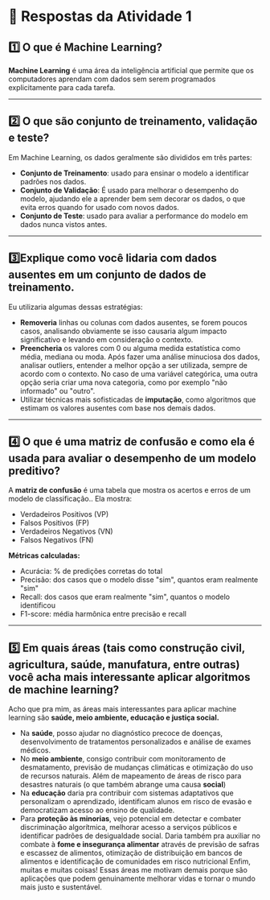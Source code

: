 # 📘 Respostas da Atividade 1

## 1️⃣ O que é Machine Learning?

**Machine Learning** é uma área da inteligência artificial que permite que os computadores aprendam com dados sem serem programados explicitamente para cada tarefa.

---

## 2️⃣ O que são conjunto de treinamento, validação e teste?

Em Machine Learning, os dados geralmente são divididos em três partes:

- **Conjunto de Treinamento**: usado para ensinar o modelo a identificar padrões nos dados.
- **Conjunto de Validação**: É usado para melhorar o desempenho do modelo, ajudando ele a aprender bem sem decorar os dados, o que evita erros quando for usado com novos dados.
- **Conjunto de Teste**: usado para avaliar a performance do modelo em dados nunca vistos antes.

---

## 3️⃣Explique como você lidaria com dados ausentes em um conjunto de dados de treinamento.
Eu utilizaria algumas dessas estratégias:
- **Removeria** linhas ou colunas com dados ausentes, se forem poucos casos, analisando obviamente se isso causaria algum impacto significativo e levando em consideração o contexto.
- **Preencheria** os valores com 0 ou alguma medida estatística como média, mediana ou moda. Após fazer uma análise minuciosa dos dados, analisar outliers, entender a melhor opção a ser utilizada, sempre de acordo com o contexto. No caso de uma variável categórica, uma outra opção seria criar uma nova categoria, como por exemplo "não informado" ou "outro".
- Utilizar técnicas mais sofisticadas de **imputação**, como algoritmos que estimam os valores ausentes com base nos demais dados.

---

## 4️⃣ O que é uma matriz de confusão e como ela é usada para avaliar o desempenho de um modelo preditivo? 

A **matriz de confusão** é uma tabela que mostra os acertos e erros de um modelo de classificação.. Ela mostra:

- Verdadeiros Positivos (VP)
- Falsos Positivos (FP)
- Verdadeiros Negativos (VN)
- Falsos Negativos (FN)

**Métricas calculadas:**

- Acurácia: % de predições corretas do total
- Precisão: dos casos que o modelo disse "sim", quantos eram realmente "sim"
- Recall: dos casos que eram realmente "sim", quantos o modelo identificou
- F1-score: média harmônica entre precisão e recall

---

## 5️⃣ Em quais áreas (tais como construção civil, agricultura, saúde, manufatura, entre outras) você acha mais interessante aplicar algoritmos de machine learning?
Acho que pra mim, as áreas mais interessantes para aplicar machine learning são **saúde, meio ambiente, educação e justiça social.**
- Na **saúde**, posso ajudar no diagnóstico precoce de doenças, desenvolvimento de tratamentos personalizados e análise de exames médicos.
- No **meio ambiente**, consigo contribuir com monitoramento de desmatamento, previsão de mudanças climáticas e otimização do uso de recursos naturais. Além de mapeamento de áreas de risco para desastres naturais (o que também abrange uma causa **social**)
- Na **educação** daria pra contribuir com sistemas adaptativos que personalizam o aprendizado, identificam alunos em risco de evasão e democratizam acesso ao ensino de qualidade.
- Para **proteção às minorias**, vejo potencial em detectar e combater discriminação algorítmica, melhorar acesso a serviços públicos e identificar padrões de desigualdade social. Daria também pra auxiliar no combate à **fome e insegurança alimentar**  através de previsão de safras e escassez de alimentos, otimização de distribuição em bancos de alimentos e identificação de comunidades em risco nutricional
Enfim, muitas e muitas coisas! Essas áreas me motivam demais porque são aplicações que podem genuinamente melhorar vidas e tornar o mundo mais justo e sustentável.

